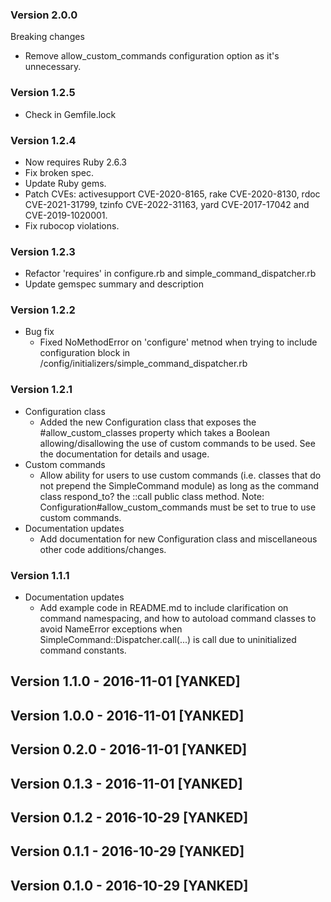 ### Version 2.0.0

Breaking changes

- Remove allow_custom_commands configuration option as it's unnecessary.

### Version 1.2.5

- Check in Gemfile.lock

### Version 1.2.4

- Now requires Ruby 2.6.3
- Fix broken spec.
- Update Ruby gems.
- Patch CVEs: activesupport CVE-2020-8165, rake CVE-2020-8130, rdoc CVE-2021-31799, tzinfo CVE-2022-31163, yard CVE-2017-17042 and CVE-2019-1020001.
- Fix rubocop violations.

### Version 1.2.3

- Refactor 'requires' in configure.rb and simple_command_dispatcher.rb
- Update gemspec summary and description

### Version 1.2.2

- Bug fix
  - Fixed NoMethodError on 'configure' metnod when trying to include configuration block in /config/initializers/simple_command_dispatcher.rb

### Version 1.2.1

- Configuration class
  - Added the new Configuration class that exposes the #allow_custom_classes property which takes a Boolean allowing/disallowing the use of custom commands to be used. See the documentation for details and usage.
- Custom commands
  - Allow ability for users to use custom commands (i.e. classes that do not prepend the SimpleCommand module) as long as the command class respond_to? the ::call public class method. Note: Configuration#allow_custom_commands must be set to true to use custom commands.
- Documentation updates
  - Add documentation for new Configuration class and miscellaneous other code additions/changes.

### Version 1.1.1

- Documentation updates
  - Add example code in README.md to include clarification on command namespacing, and how to autoload command classes to avoid NameError exceptions when SimpleCommand::Dispatcher.call(...) is call due to uninitialized command constants.

## Version 1.1.0 - 2016-11-01 [YANKED]

## Version 1.0.0 - 2016-11-01 [YANKED]

## Version 0.2.0 - 2016-11-01 [YANKED]

## Version 0.1.3 - 2016-11-01 [YANKED]

## Version 0.1.2 - 2016-10-29 [YANKED]

## Version 0.1.1 - 2016-10-29 [YANKED]

## Version 0.1.0 - 2016-10-29 [YANKED]
